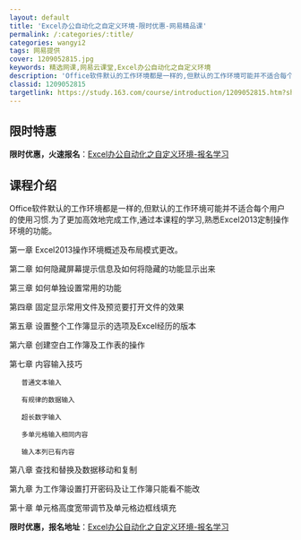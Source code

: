 ```yaml
---
layout: default
title: 'Excel办公自动化之自定义环境-限时优惠-网易精品课'
permalink: /:categories/:title/
categories: wangyi2
tags: 网易提供
cover: 1209052815.jpg
keywords: 精选网课,网易云课堂,Excel办公自动化之自定义环境
description: 'Office软件默认的工作环境都是一样的,但默认的工作环境可能并不适合每个用户的使用习惯.为了更加高效地完成工作,通过本'
classid: 1209052815
targetlink: https://study.163.com/course/introduction/1209052815.htm?share=1&shareId=1025206652&utm_campaign=share&utm_medium=iphoneShare&utm_source=&utm_u=1025206652
---
```


## 限时特惠

**限时优惠，火速报名**：[Excel办公自动化之自定义环境-报名学习](https://study.163.com/course/introduction/1209052815.htm?share=1&shareId=1025206652&utm_campaign=share&utm_medium=iphoneShare&utm_source=&utm_u=1025206652)

## 课程介绍

Office软件默认的工作环境都是一样的,但默认的工作环境可能并不适合每个用户的使用习惯.为了更加高效地完成工作,通过本课程的学习,熟悉Excel2013定制操作环境的功能。

第一章  Excel2013操作环境概述及布局模式更改。

第二章  如何隐藏屏幕提示信息及如何将隐藏的功能显示出来

第三章  如何单独设置常用的功能

第四章  固定显示常用文件及预览要打开文件的效果

第五章  设置整个工作簿显示的选项及Excel经历的版本

第六章 创建空白工作簿及工作表的操作

第七章 内容输入技巧

       普通文本输入

       有规律的数据输入

       超长数字输入

       多单元格输入相同内容

       输入本列已有内容

第八章 查找和替换及数据移动和复制

第九章 为工作簿设置打开密码及让工作簿只能看不能改

第十章 单元格高度宽带调节及单元格边框线填充

**限时优惠，报名地址**：[Excel办公自动化之自定义环境-报名学习](https://study.163.com/course/introduction/1209052815.htm?share=1&shareId=1025206652&utm_campaign=share&utm_medium=iphoneShare&utm_source=&utm_u=1025206652)

